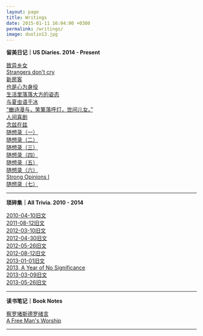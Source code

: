 ```yaml
---
layout: page
title: Writings
date: 2015-01-11 16:04:00 +0300
permalink: /writings/
image: duolin13.jpg
---
```

**留美日记｜US Diaries.   2014 - Present**

[致异乡女](https://wang-axiom.com/writings11)  
[Strangers don't cry](https://wang-axiom.com/writings12)  
[新房客](https://wang-axiom.com/writings13)  
[也是心为身役](https://wang-axiom.com/writings14)  
[生活里落落大方的姿态](https://wang-axiom.com/writings15)  
[与夏虫语于冰](https://wang-axiom.com/writings16)  
[“豳诗漫与，笑篱落呼灯，世间儿女。”](https://wang-axiom.com/writings18)   
[人间喜剧](https://wang-axiom.com/writings19)   
[念兹在兹](https://wang-axiom.com/writings20)   
[随想录（一）](https://wang-axiom.com/writings22)   
[随想录（二）](https://wang-axiom.com/writings23)   
[随想录（三）](https://wang-axiom.com/writings24)   
[随想录（四）](https://wang-axiom.com/writings25)   
[随想录（五）](https://wang-axiom.com/writings26)  
[随想录（六）](https://wang-axiom.com/writings27)   
[Strong Opinions I](https://wang-axiom.com/writings28)   
[随想录（七）](https://wang-axiom.com/writings29) 

****

**琐碎集｜All Trivia.   2010 - 2014**

[2010-04-10旧文](https://wang-axiom.com/writings01)  
[2011-08-12旧文](https://wang-axiom.com/writings02)  
[2012-03-10旧文](https://wang-axiom.com/writings03)  
[2012-04-30旧文](https://wang-axiom.com/writings04)  
[2012-05-26旧文](https://wang-axiom.com/writings05)    
[2012-08-12旧文](https://wang-axiom.com/writings06)  
[2013-01-01旧文](https://wang-axiom.com/writings07)  
[2013, A Year of No Significance ](https://wang-axiom.com/writings08)  
[2013-03-09旧文](https://wang-axiom.com/writings09)   
[2013-05-26旧文](https://wang-axiom.com/writings10)   

****

**读书笔记｜Book Notes**

[察罗堵斯德罗绪言](https://wang-axiom.com/writings21)   
[A Free Man's Worship](https://wang-axiom.com/writings17)

****



